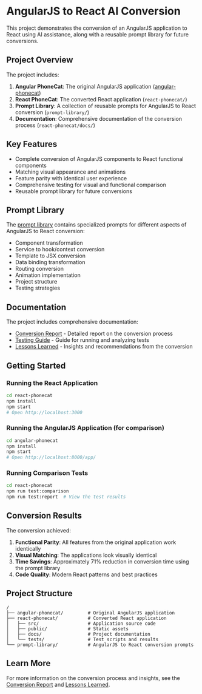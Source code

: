 # AngularJS to React AI Conversion

This project demonstrates the conversion of an AngularJS application to React using AI assistance, along with a reusable prompt library for future conversions.

## Project Overview

The project includes:

1. **Angular PhoneCat**: The original AngularJS application ([angular-phonecat](https://github.com/angular/angular-phonecat))
2. **React PhoneCat**: The converted React application (`react-phonecat/`)
3. **Prompt Library**: A collection of reusable prompts for AngularJS to React conversion (`prompt-library/`)
4. **Documentation**: Comprehensive documentation of the conversion process (`react-phonecat/docs/`)

## Key Features

- Complete conversion of AngularJS components to React functional components
- Matching visual appearance and animations
- Feature parity with identical user experience
- Comprehensive testing for visual and functional comparison
- Reusable prompt library for future conversions

## Prompt Library

The [prompt library](prompt-library/PROMPT-LIBRARY-INDEX.md) contains specialized prompts for different aspects of AngularJS to React conversion:

- Component transformation
- Service to hook/context conversion
- Template to JSX conversion
- Data binding transformation
- Routing conversion
- Animation implementation
- Project structure
- Testing strategies

## Documentation

The project includes comprehensive documentation:

- [Conversion Report](react-phonecat/docs/CONVERSION-REPORT.md) - Detailed report on the conversion process
- [Testing Guide](react-phonecat/docs/TESTING-GUIDE.md) - Guide for running and analyzing tests
- [Lessons Learned](react-phonecat/docs/LESSONS_LEARNED.md) - Insights and recommendations from the conversion

## Getting Started

### Running the React Application

```bash
cd react-phonecat
npm install
npm start
# Open http://localhost:3000
```

### Running the AngularJS Application (for comparison)

```bash
cd angular-phonecat
npm install
npm start
# Open http://localhost:8000/app/
```

### Running Comparison Tests

```bash
cd react-phonecat
npm run test:comparison
npm run test:report  # View the test results
```

## Conversion Results

The conversion achieved:

1. **Functional Parity**: All features from the original application work identically
2. **Visual Matching**: The applications look visually identical
3. **Time Savings**: Approximately 71% reduction in conversion time using the prompt library
4. **Code Quality**: Modern React patterns and best practices

## Project Structure

```
/
├── angular-phonecat/         # Original AngularJS application
├── react-phonecat/           # Converted React application
│   ├── src/                  # Application source code
│   ├── public/               # Static assets
│   ├── docs/                 # Project documentation
│   └── tests/                # Test scripts and results
└── prompt-library/           # AngularJS to React conversion prompts
```

## Learn More

For more information on the conversion process and insights, see the [Conversion Report](react-phonecat/docs/CONVERSION-REPORT.md) and [Lessons Learned](react-phonecat/docs/LESSONS_LEARNED.md).